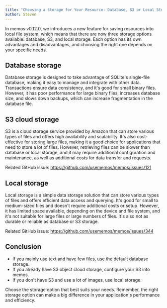 ```yaml
---
title: "Choosing a Storage for Your Resource: Database, S3 or Local Storage?"
author: Steven
---
```


In memos v0.12.0, we introduces a new feature for saving resources into local file system, which means that there are now three storage options available: database, S3, and local storage. Each option has its own advantages and disadvantages, and choosing the right one depends on your specific needs.

## Database storage

Database storage is designed to take advantage of SQLite's single-file database, making it easy to manage and integrate with other data. Transactions ensure data consistency, and it's good for small binary files. However, it has poor performance for large binary files, increases database size, and slows down backups, which can increase fragmentation in the database file.

## S3 cloud storage

S3 is a cloud storage service provided by Amazon that can store various types of files and offers high availability and scalability. It's also cost-effective for storing large files, making it a good choice for applications that need to store a lot of files. However, retrieving files can be slower than database or local storage, and it may require additional configuration and maintenance, as well as additional costs for data transfer and requests.

Related GitHub issue: <https://github.com/usememos/memos/issues/121>

## Local storage

Local storage is a simple data storage solution that can store various types of files and offers efficient data access and querying. It's good for small to medium-sized files and doesn't require additional costs or setup. However, it has limited space available, depending on the device and file system, and it's not suitable for large files or large numbers of files. It's also not as durable or reliable as database or S3 storage.

Related GitHub issue: <https://github.com/usememos/memos/issues/344>

## Conclusion

- If you mainly use text and have few files, use the default database storage.
- If you already have S3 object cloud storage, configure your S3 into memos.
- If you don't have S3 and use a lot of images, use local storage.

Choose the storage option that best suits your needs. Remember, the right storage option can make a big difference in your application's performance and efficiency.
